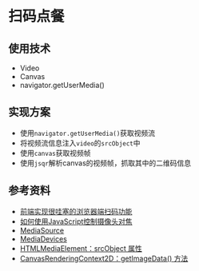 # 扫码点餐

## 使用技术

- Video
- Canvas
- navigator.getUserMedia()

## 实现方案

- 使用`navigator.getUserMedia()`获取视频流
- 将视频流信息注入`video`的`srcObject`中
- 使用`canvas`获取视频帧
- 使用`jsqr`解析canvas的视频帧，抓取其中的二维码信息

## 参考资料

- [前端实现很哇塞的浏览器端扫码功能](https://segmentfault.com/a/1190000040809122)
- [如何使用JavaScript控制摄像头对焦](https://juejin.cn/post/7438676650818502697)
- [MediaSource](https://developer.mozilla.org/zh-CN/docs/Web/API/MediaSource)
- [MediaDevices](https://developer.mozilla.org/zh-CN/docs/Web/API/MediaDevices)
- [HTMLMediaElement：srcObject 属性](https://developer.mozilla.org/zh-CN/docs/Web/API/HTMLMediaElement/srcObject)
- [CanvasRenderingContext2D：getImageData() 方法](https://developer.mozilla.org/zh-CN/docs/Web/API/CanvasRenderingContext2D/getImageData)
